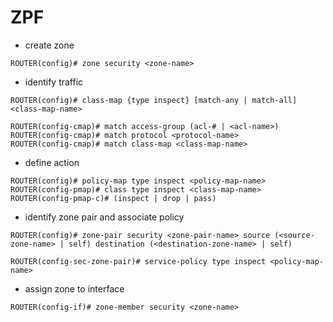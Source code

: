 # ZPF


- create zone

```console
ROUTER(config)# zone security <zone-name>
```

- identify traffic

```console
ROUTER(config)# class-map {type inspect} [match-any | match-all] <class-map-name>
```

```console
ROUTER(config-cmap)# match access-group (acl-# | <acl-name>)
ROUTER(config-cmap)# match protocol <protocol-name>
ROUTER(config-cmap)# match class-map <class-map-name>
```

- define action

```console
ROUTER(config)# policy-map type inspect <policy-map-name>
ROUTER(config-pmap)# class type inspect <class-map-name>
ROUTER(config-pmap-c)# (inspect | drop | pass)
```

- identify zone pair and associate policy

```console
ROUTER(config)# zone-pair security <zone-pair-name> source (<source-zone-name> | self) destination (<destination-zone-name> | self)

ROUTER(config-sec-zone-pair)# service-policy type inspect <policy-map-name>
```

- assign zone to interface


```console
ROUTER(config-if)# zone-member security <zone-name>
```
